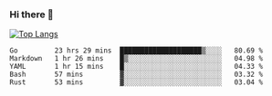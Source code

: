 ### Hi there 👋

<!--
**3Xpl0it3r/3Xpl0it3r** is a ✨ _special_ ✨ repository because its `README.md` (this file) appears on your GitHub profile.

Here are some ideas to get you started:

- 🔭 I’m currently working on ...
- 🌱 I’m currently learning ...
- 👯 I’m looking to collaborate on ...
- 🤔 I’m looking for help with ...
- 💬 Ask me about ...
- 📫 How to reach me: ...
- 😄 Pronouns: ...
- ⚡ Fun fact: ...
-->

[![Top Langs](https://github-readme-stats.vercel.app/api/top-langs/?username=3&layout=compact)](https://github.com/anuraghazra/github-readme-stats)



<!--START_SECTION:waka-->
```text
Go         23 hrs 29 mins  ████████████████████▒░░░░   80.69 % 
Markdown   1 hr 26 mins    █▒░░░░░░░░░░░░░░░░░░░░░░░   04.98 % 
YAML       1 hr 15 mins    █░░░░░░░░░░░░░░░░░░░░░░░░   04.33 % 
Bash       57 mins         ▓░░░░░░░░░░░░░░░░░░░░░░░░   03.32 % 
Rust       53 mins         ▓░░░░░░░░░░░░░░░░░░░░░░░░   03.04 % 
```
<!--END_SECTION:waka-->
